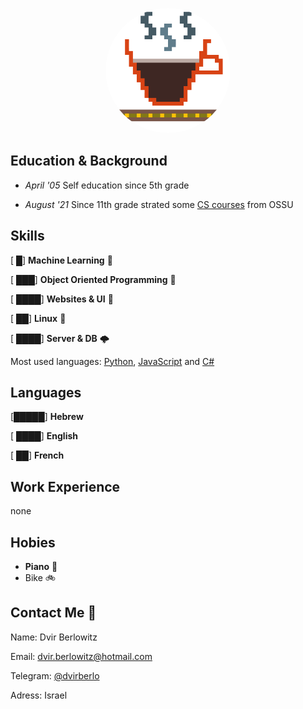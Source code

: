 <p align="center">
    <img
        alt="avatar"
        src="./avatar256.png"
        width="200"
        style="border-radius:50%!important;"
    />
</p>

## Education & Background
- *April '05*  Self education since 5th grade

- *August '21*  Since 11th grade strated some [CS courses](https://github.com/ossu/computer-science#readme) from OSSU

<!-- TODO: - *August '22*  Finish high school with 10 study units in computers -->

## Skills

[    █]
**Machine Learning** 🧠

[  ███]
**Object Oriented Programming** 🚚

[ ████]
**Websites & UI** 📱


[	██]
**Linux** 🐧

[ ████]
**Server & DB** 🌩️


Most used languages:
[Python](https://github.com/dvirberlo/nand2tetris_project), [JavaScript](https://github.com/dvirberlo/game/blob/main/app.js) and [C#](https://github.com/dvirberlo/periodical_table)

## Languages
[█████]
**Hebrew**

[ ████]
**English**

[           ██]
**French**

## Work Experience

none

## Hobies

- **Piano** 🎹
- Bike 🚲

## Contact Me 👋
Name:
Dvir Berlowitz

Email:
dvir.berlowitz@hotmail.com

Telegram:
[@dvirberlo](https://t.me/dvirberlo)

Adress:
Israel 

<!-- TODO: linkedIn -->
